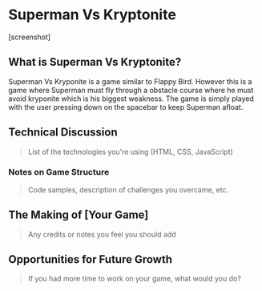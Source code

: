 # Superman Vs Kryptonite

[screenshot]

## What is Superman Vs Kryptonite?

Superman Vs Kryponite is a game similar to Flappy Bird. However this is a game where Superman must fly through a obstacle course where he must avoid kryponite which is his biggest weakness. The game is simply played with the user pressing down on the spacebar to keep Superman afloat.

## Technical Discussion

> List of the technologies you're using (HTML, CSS, JavaScript)

### Notes on Game Structure

> Code samples, description of challenges you overcame, etc.

## The Making of [Your Game]

> Any credits or notes you feel you should add

## Opportunities for Future Growth

> If you had more time to work on your game, what would you do?
